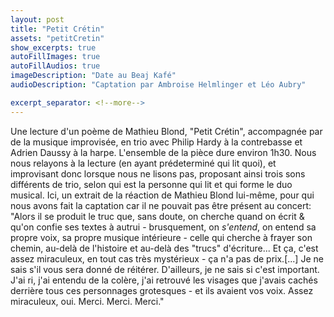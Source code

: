 ```yaml
---
layout: post
title: "Petit Crétin"
assets: "petitCretin"
show_excerpts: true
autoFillImages: true
autoFillAudios: true
imageDescription: "Date au Beaj Kafé"
audioDescription: "Captation par Ambroise Helmlinger et Léo Aubry"

excerpt_separator: <!--more-->
---
```

Une lecture d'un poème de Mathieu Blond, "Petit Crétin", accompagnée par de la musique improvisée, en trio avec Philip Hardy à la contrebasse et Adrien Daussy à la harpe.<!--more--> L'ensemble de la pièce dure environ 1h30. Nous nous relayons à la lecture (en ayant prédeterminé qui lit quoi), et improvisant donc lorsque nous ne lisons pas, proposant ainsi trois sons différents de trio, selon qui est la personne qui lit et qui forme le duo musical. Ici, un extrait de la réaction de Mathieu Blond lui-même, pour qui nous avons fait la captation car il ne pouvait pas être présent au concert: "Alors il se produit le truc que, sans doute, on cherche quand on écrit & qu'on confie ses textes à autrui - brusquement, on *s'entend*, on entend sa propre voix, sa propre musique intérieure - celle qui cherche à frayer son chemin, au-delà de l'histoire et au-delà des "trucs" d'écriture... Et ça, c'est assez miraculeux, en tout cas très mystérieux - ça n'a pas de prix.[...] Je ne sais s'il vous sera donné de réitérer. D'ailleurs, je ne sais si c'est important. J'ai ri, j'ai entendu de la colère, j'ai retrouvé les visages que j'avais cachés derrière tous ces personnages grotesques - et ils avaient vos voix.
Assez miraculeux, oui. Merci. Merci. Merci."
